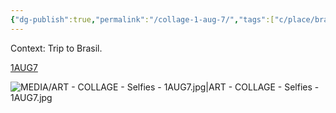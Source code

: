 ```yaml
---
{"dg-publish":true,"permalink":"/collage-1-aug-7/","tags":["c/place/brasil","c/deaf","c/birthday","c/ice-cream","c/colour-green","c/N/YT","collage/year-2019","c/remake","collage/series/self","c/N/jonny"],"created":"2024-06-28T12:56:50.000-04:00","updated":"2025-09-10T08:57:23.710-04:00"}
---
```


Context:  Trip to Brasil.

[1AUG7](https://www.instagram.com/p/BzlPJ6jhccZ/)

![MEDIA/ART - COLLAGE - Selfies - 1AUG7.jpg|ART - COLLAGE - Selfies - 1AUG7.jpg](/img/user/MEDIA/ART%20-%20COLLAGE%20-%20Selfies%20-%201AUG7.jpg)
